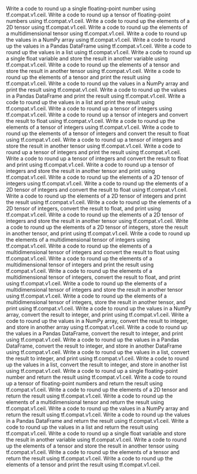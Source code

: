 Write a code to round up a single floating-point number using tf.compat.v1.ceil.
Write a code to round up a tensor of floating-point numbers using tf.compat.v1.ceil.
Write a code to round up the elements of a 2D tensor using tf.compat.v1.ceil.
Write a code to round up the elements of a multidimensional tensor using tf.compat.v1.ceil.
Write a code to round up the values in a NumPy array using tf.compat.v1.ceil.
Write a code to round up the values in a Pandas DataFrame using tf.compat.v1.ceil.
Write a code to round up the values in a list using tf.compat.v1.ceil.
Write a code to round up a single float variable and store the result in another variable using tf.compat.v1.ceil.
Write a code to round up the elements of a tensor and store the result in another tensor using tf.compat.v1.ceil.
Write a code to round up the elements of a tensor and print the result using tf.compat.v1.ceil.
Write a code to round up the values in a NumPy array and print the result using tf.compat.v1.ceil.
Write a code to round up the values in a Pandas DataFrame and print the result using tf.compat.v1.ceil.
Write a code to round up the values in a list and print the result using tf.compat.v1.ceil.
Write a code to round up a tensor of integers using tf.compat.v1.ceil.
Write a code to round up a tensor of integers and convert the result to float using tf.compat.v1.ceil.
Write a code to round up the elements of a tensor of integers using tf.compat.v1.ceil.
Write a code to round up the elements of a tensor of integers and convert the result to float using tf.compat.v1.ceil.
Write a code to round up a tensor of integers and store the result in another tensor using tf.compat.v1.ceil.
Write a code to round up a tensor of integers and print the result using tf.compat.v1.ceil.
Write a code to round up a tensor of integers and convert the result to float and print using tf.compat.v1.ceil.
Write a code to round up a tensor of integers and store the result in another tensor and print using tf.compat.v1.ceil.
Write a code to round up the elements of a 2D tensor of integers using tf.compat.v1.ceil.
Write a code to round up the elements of a 2D tensor of integers and convert the result to float using tf.compat.v1.ceil.
Write a code to round up the elements of a 2D tensor of integers and print the result using tf.compat.v1.ceil.
Write a code to round up the elements of a 2D tensor of integers, convert the result to float, and print using tf.compat.v1.ceil.
Write a code to round up the elements of a 2D tensor of integers and store the result in another tensor using tf.compat.v1.ceil.
Write a code to round up the elements of a 2D tensor of integers, store the result in another tensor, and print using tf.compat.v1.ceil.
Write a code to round up the elements of a multidimensional tensor of integers using tf.compat.v1.ceil.
Write a code to round up the elements of a multidimensional tensor of integers and convert the result to float using tf.compat.v1.ceil.
Write a code to round up the elements of a multidimensional tensor of integers and print the result using tf.compat.v1.ceil.
Write a code to round up the elements of a multidimensional tensor of integers, convert the result to float, and print using tf.compat.v1.ceil.
Write a code to round up the elements of a multidimensional tensor of integers and store the result in another tensor using tf.compat.v1.ceil.
Write a code to round up the elements of a multidimensional tensor of integers, store the result in another tensor, and print using tf.compat.v1.ceil.
Write a code to round up the values in a NumPy array, convert the result to integer, and print using tf.compat.v1.ceil.
Write a code to round up the values in a NumPy array, convert the result to integer, and store in another array using tf.compat.v1.ceil.
Write a code to round up the values in a Pandas DataFrame, convert the result to integer, and print using tf.compat.v1.ceil.
Write a code to round up the values in a Pandas DataFrame, convert the result to integer, and store in another DataFrame using tf.compat.v1.ceil.
Write a code to round up the values in a list, convert the result to integer, and print using tf.compat.v1.ceil.
Write a code to round up the values in a list, convert the result to integer, and store in another list using tf.compat.v1.ceil.
Write a code to round up a single floating-point number and return the result using tf.compat.v1.ceil.
Write a code to round up a tensor of floating-point numbers and return the result using tf.compat.v1.ceil.
Write a code to round up the elements of a 2D tensor and return the result using tf.compat.v1.ceil.
Write a code to round up the elements of a multidimensional tensor and return the result using tf.compat.v1.ceil.
Write a code to round up the values in a NumPy array and return the result using tf.compat.v1.ceil.
Write a code to round up the values in a Pandas DataFrame and return the result using tf.compat.v1.ceil.
Write a code to round up the values in a list and return the result using tf.compat.v1.ceil.
Write a code to round up a single float variable and store the result in another variable using tf.compat.v1.ceil.
Write a code to round up the elements of a tensor and store the result in another tensor using tf.compat.v1.ceil.
Write a code to round up the elements of a tensor and return the result using tf.compat.v1.ceil.
Write a code to round up the elements of a tensor and print the result using tf.compat.v1.ceil.